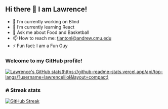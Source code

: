 ## Hi there 👋 I am Lawrence!

- 🔭 I’m currently working on Blind
- 🌱 I’m currently learning React 
- 💬 Ask me about Food and Basketball
- 📫 How to reach me: tiantonl@andrew.cmu.edu
- ⚡ Fun fact: I am a Fun Guy


### Welcome to my GitHub profile!

[![Lawrence's GitHub stats](https://github-readme-stats.vercel.app/api?username=lawrencelilol)(https://github-readme-stats.vercel.app/api/top-langs/?username=lawrencelilol&layout=compact)](https://github.com/lawrencelilol/github-readme-stats) 

### 🔥 Streak stats
[![GitHub Streak](http://github-readme-streak-stats.herokuapp.com?user=lawrencelilol&date_format=M%20j%5B%2C%20Y%5D)](https://git.io/streak-stats)



